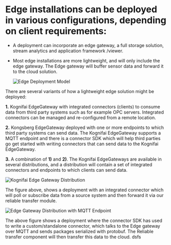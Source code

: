 # Edge installations can be deployed in various configurations, depending on client requirements:

- A deployment can incorporate an edge gateway, a full storage solution, stream analytics and application framework /viewer.  
- Most edge installations are more lightweight, and will only include the edge gateway. The Edge gateway will buffer sensor data and forward it to the cloud solution.

  ![Edge Deployment Model](https://github.com/kognifai/IoT_Documentation/blob/master/IoT_Images/Edge%20Deployment.png?raw=true)

There are several variants of how a lightweight edge solution might be deployed:

**1.**	Kognifai EdgeGateway with integrated connectors (clients) to consume data from third party systems such as for example OPC servers. Integrated connectors can be managed and re-configured from a remote location.

**2.**	Kongsberg EdgeGateway deployed with one or more endpoints to which third party systems can send data. The Kognifai EdgeGateway supports a MQTT endpoint and there is a connector SDK which will help third parties go get started with writing connectors that can send data to the Kognifai EdgeGateway. 

**3.**	A combination of **1)** and **2)**. The Kognifai EdgeGateways are available in several distributions, and a distribution will contain a set of integrated connectors and endpoints to which clients can send data.

![Kognifai Edge Gateway Distribution](https://github.com/kognifai/IoT_Documentation/blob/master/IoT_Images/Kognifai%20Edge%20Gateway%20Distribution.png?raw=true)

The figure above, shows a deployment with an integrated connector which will poll or subscribe data from a source system and then forward it via our reliable transfer module.

![Edge Gateway Distribution with MQTT Endpoint](https://github.com/kognifai/IoT_Documentation/blob/master/IoT_Images/Kgnifai%20Edge%20Gateway%20Distribution%20with%20MQTT%20endpoint.png?raw=true)

The above figure shows a deployment where the connector SDK has used to write a custom/standalone connector, which talks to the Edge gateway over MQTT and sends packages serialized with protobuf. The Reliable transfer component will then transfer this data to the cloud.
dsfs

